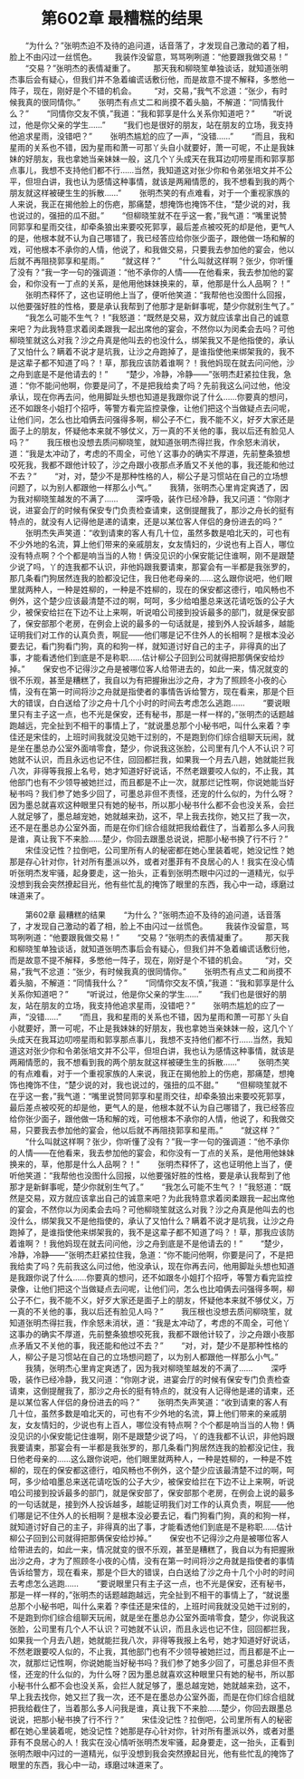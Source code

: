 # 　　第602章 最糟糕的结果
　　“为什么？”张明杰迫不及待的追问道，话音落了，才发现自己激动的着了相，脸上不由闪过一丝慌色。
　　我装作没留意，骂骂咧咧道：“他要跟我做交易！”
　　“交易？”张明杰的表情凝重了。
　　那天我和柳晓笙单独谈话，就知道张明杰事后会有疑心，但我们并不急着编谎话敷衍他，而是故意不提不解释，多憋他一阵子，现在，刚好是个不错的机会。
　　“对，交易，”我气不忿道：“张少，有时候我真的很同情你。”
　　张明杰有点丈二和尚摸不着头脑，不解道：“同情我什么？”
　　“同情你交友不慎，”我道：“我和郭享是什么关系你知道吧？”
　　“听说过，他是你父亲的学生……”
　　“我们也是很好的朋友，站在朋友的立场，我支持他追求星雨，没错吧？”
　　张明杰尴尬的应了一声，“没错……”
　　“而且，我和星雨的关系也不错，因为星雨和萧一可那丫头自小就要好，萧一可呢，不止是我妹妹的好朋友，我也拿她当亲妹妹一般，这几个丫头成天在我耳边叨唠星雨和郭享那点事儿，我想不支持他们都不行……当然，我知道这对张少你和令弟张培文并不公平，但坦白讲，我也认为感情这种事情，就该是两厢情愿的，我不想看到我的两个朋友就这样被硬生生的拆散……”
　　张明杰笑的有点难看，对于一个重视家族的人来说，我正在揭他脸上的伤疤，那痛楚，想掩饰也掩饰不住，“楚少说的对，我也说过的，强扭的瓜不甜。”
　　“但柳晓笙就不在乎这一套，”我气道：“嘴里说赞同郭享和星雨交往，却牵条狼出来要咬死郭享，最后差点被咬死的却是他，更气人的是，他根本就不认为自己哪错了，我已经答应给你张少面子，跟他做一场和解的戏，可他根本不承你的人情，他说了，和我做交易，只要我去参加他的宴会，他以后就不再阻挠郭享和星雨。”
　　“就这样？”
　　“什么叫就这样啊？张少，你听懂了没有？”我一字一句的强调道：“他不承你的人情——在他看来，我去参加他的宴会，和你没有一丁点的关系，是他用他妹妹换来的，草，他那是什么人品啊？！”
　　张明杰释怀了，这也证明他上当了，便听他笑道：“我帮他也没图什么回报，以他要强好胜的性格，要是承认我帮到了他那才是新鲜事呢，楚少你就别生气了。”
　　“我怎么可能不生气？！”我怒道：“既然是交易，双方就应该拿出自己的诚意来吧？为此我特意求着闵柔跟我一起出席他的宴会，不然你以为闵柔会去吗？可他柳晓笙就这么对我？沙之舟真是他叫去的也没什么，绑架我又不是他指使的，承认了又怕什么？瞒着不说才是坑我，让沙之舟跑掉了，是谁指使他来绑架我的，我不是这辈子都不知道了吗？！草，那我应该防着谁啊？！我他妈现在就去问问他，沙之舟到底是不是他请去的！”
　　“楚少，冷静，冷静——”张明杰赶紧拉住我，急道：“你不能问他啊，你要是问了，不是把我给卖了吗？先前我这么问过他，他没承认，现在你再去问，他用脚趾头想也知道是我跟你说了什么……你要真的想问，还不如跟冬小姐打个招呼，等警方看完监控录像，让他们把这个当做疑点去问呢，让他们问，怎么也比咱俩去问强得多啊，柳公子不仁，我不能不义，好歹大家还是面子上的朋友，怀疑他本来就不够仗义，万一真的不关他的事，我以后还有脸见人吗？”
　　我压根也没想去质问柳晓笙，就知道张明杰得拦我，作余怒未消状，道：“我是太冲动了，考虑的不周全，可他丫这事办的确实不厚道，先前整条狼想咬死我，我都不跟他计较了，沙之舟跟小夜那点矛盾又不关他的事，我还能和他过不去？”
　　“对，对，楚少不是那种性格的人，柳公子是习惯站在自己的立场想问题了，以为别人都跟他一样那么小气。”
　　我猜，张明杰心里肯定爽透了，因为我对柳晓笙越发的不满了……
　　深呼吸，装作已经冷静，我又问道：“你刚才说，进宴会厅的时候有保安专门负责检查请柬，这倒提醒我了，那沙之舟长的挺有特点的，就没有人记得他是递的请柬，还是以某位客人伴侣的身份进去的吗？”
　　张明杰失声笑道：“收到请柬的客人有几十位，虽然多数是咱北天的，可也有不少外地的名流，算上他们带来的亲戚朋友，女友情妇的，少说也有上百人，哪位没有特点啊？个个都是响当当的人物！俩没见识的小保安能记住谁啊，刚不是跟楚少说了吗，丫的连我都不认识，非他妈跟我要请柬，那宴会有一半都是我张罗的，那几条看门狗居然连我的脸都没记住，我日他老母亲的……这么跟你说吧，他们眼里就两种人，一种是姓柳的，一种是不姓柳的，现在的保安都这德行，咱风畅也不例外，这个楚少应该最清楚不过的啊，呵呵，多少给咱墨总来送花请吃饭的公子大少，被保安给拦在下边不让上来啊，听说咱公司接到投诉最多的部门，就是保安部了，保安部那个老房，在例会上说的最多的一句话就是，接到外人投诉越多，越能证明我们对工作的认真负责，啊屁——他们哪是记不住外人的长相啊？是根本没必要去记，看门狗看门狗，真的和狗一样，就知道讨好自己的主子，非得真的出了事，才能看透他们到底是不是称职……估计柳公子回到公司就得把那俩保安给炒掉。”
　　保安也不记得沙之舟是被哪位客人给带进去的，如此一来，情况就变的很不乐观，甚至是糟糕了，我自以为有把握揪出沙之舟，才为了照顾冬小夜的心情，没有在第一时间将沙之舟就是指使者的事情告诉给警方，现在看来，那是个巨大的错误，白白送给了沙之舟十几个小时的时间去考虑怎么逃跑……
　　“要说眼里只有主子这一点，也不光是保安，还有秘书，那是一样一样的，”张明杰的话题越跑越远，完全扯到不相干的事情上了，“就说墨总那个小秘书吧，叫什么来着？李佳还是宋佳的，上班时间我就没见她干过别的，不是跑到你们综合组聊天玩闹，就是坐在墨总办公室外面啃零食，楚少，你说我这张脸，公司里有几个人不认识？可她就不认识，而且永远也记不住，回回都拦我，如果我一个月去八趟，她就能拦我八次，非得等我报上名号，她才知道好好说话，不然老跟要咬人似的，不止我，其他部门也有不少领导被她拦过，而且都是不止一次，就那烂记性啊，你说她能当好秘书吗？我们参了她多少回了，可墨总非但不责怪，还宠的什么似的，为什么呀？因为墨总就喜欢这种眼里只有她的秘书，所以那小秘书什么都不会也没关系，会拦人就足够了，墨总越宠她，她就越来劲，这不，早上我去找你，她又拦了我一次，还不是在墨总办公室外面，而是在你们综合组就把我给截住了，当着那么多人问我是谁，真让我下不来脸……楚少，你回去跟墨总说说，把那小秘书换了行不行？”
　　宋佳没记性？拉倒吧，公司里所有人的秘密都在她心里装着呢，她没记性？她那是存心针对你，针对所有墨派以外，或者对墨菲有不良居心的人！我实在没心情听张明杰发牢骚，起身要走，这一抬头，正看到张明杰眼中闪过的一道精光，似乎没想到我会突然撩起目光，他有些忙乱的掩饰了眼里的东西，我心中一动，琢磨过味道来了。

　　第602章 最糟糕的结果
　　“为什么？”张明杰迫不及待的追问道，话音落了，才发现自己激动的着了相，脸上不由闪过一丝慌色。
　　我装作没留意，骂骂咧咧道：“他要跟我做交易！”
　　“交易？”张明杰的表情凝重了。
　　那天我和柳晓笙单独谈话，就知道张明杰事后会有疑心，但我们并不急着编谎话敷衍他，而是故意不提不解释，多憋他一阵子，现在，刚好是个不错的机会。
　　“对，交易，”我气不忿道：“张少，有时候我真的很同情你。”
　　张明杰有点丈二和尚摸不着头脑，不解道：“同情我什么？”
　　“同情你交友不慎，”我道：“我和郭享是什么关系你知道吧？”
　　“听说过，他是你父亲的学生……”
　　“我们也是很好的朋友，站在朋友的立场，我支持他追求星雨，没错吧？”
　　张明杰尴尬的应了一声，“没错……”
　　“而且，我和星雨的关系也不错，因为星雨和萧一可那丫头自小就要好，萧一可呢，不止是我妹妹的好朋友，我也拿她当亲妹妹一般，这几个丫头成天在我耳边叨唠星雨和郭享那点事儿，我想不支持他们都不行……当然，我知道这对张少你和令弟张培文并不公平，但坦白讲，我也认为感情这种事情，就该是两厢情愿的，我不想看到我的两个朋友就这样被硬生生的拆散……”
　　张明杰笑的有点难看，对于一个重视家族的人来说，我正在揭他脸上的伤疤，那痛楚，想掩饰也掩饰不住，“楚少说的对，我也说过的，强扭的瓜不甜。”
　　“但柳晓笙就不在乎这一套，”我气道：“嘴里说赞同郭享和星雨交往，却牵条狼出来要咬死郭享，最后差点被咬死的却是他，更气人的是，他根本就不认为自己哪错了，我已经答应给你张少面子，跟他做一场和解的戏，可他根本不承你的人情，他说了，和我做交易，只要我去参加他的宴会，他以后就不再阻挠郭享和星雨。”
　　“就这样？”
　　“什么叫就这样啊？张少，你听懂了没有？”我一字一句的强调道：“他不承你的人情——在他看来，我去参加他的宴会，和你没有一丁点的关系，是他用他妹妹换来的，草，他那是什么人品啊？！”
　　张明杰释怀了，这也证明他上当了，便听他笑道：“我帮他也没图什么回报，以他要强好胜的性格，要是承认我帮到了他那才是新鲜事呢，楚少你就别生气了。”
　　“我怎么可能不生气？！”我怒道：“既然是交易，双方就应该拿出自己的诚意来吧？为此我特意求着闵柔跟我一起出席他的宴会，不然你以为闵柔会去吗？可他柳晓笙就这么对我？沙之舟真是他叫去的也没什么，绑架我又不是他指使的，承认了又怕什么？瞒着不说才是坑我，让沙之舟跑掉了，是谁指使他来绑架我的，我不是这辈子都不知道了吗？！草，那我应该防着谁啊？！我他妈现在就去问问他，沙之舟到底是不是他请去的！”
　　“楚少，冷静，冷静——”张明杰赶紧拉住我，急道：“你不能问他啊，你要是问了，不是把我给卖了吗？先前我这么问过他，他没承认，现在你再去问，他用脚趾头想也知道是我跟你说了什么……你要真的想问，还不如跟冬小姐打个招呼，等警方看完监控录像，让他们把这个当做疑点去问呢，让他们问，怎么也比咱俩去问强得多啊，柳公子不仁，我不能不义，好歹大家还是面子上的朋友，怀疑他本来就不够仗义，万一真的不关他的事，我以后还有脸见人吗？”
　　我压根也没想去质问柳晓笙，就知道张明杰得拦我，作余怒未消状，道：“我是太冲动了，考虑的不周全，可他丫这事办的确实不厚道，先前整条狼想咬死我，我都不跟他计较了，沙之舟跟小夜那点矛盾又不关他的事，我还能和他过不去？”
　　“对，对，楚少不是那种性格的人，柳公子是习惯站在自己的立场想问题了，以为别人都跟他一样那么小气。”
　　我猜，张明杰心里肯定爽透了，因为我对柳晓笙越发的不满了……
　　深呼吸，装作已经冷静，我又问道：“你刚才说，进宴会厅的时候有保安专门负责检查请柬，这倒提醒我了，那沙之舟长的挺有特点的，就没有人记得他是递的请柬，还是以某位客人伴侣的身份进去的吗？”
　　张明杰失声笑道：“收到请柬的客人有几十位，虽然多数是咱北天的，可也有不少外地的名流，算上他们带来的亲戚朋友，女友情妇的，少说也有上百人，哪位没有特点啊？个个都是响当当的人物！俩没见识的小保安能记住谁啊，刚不是跟楚少说了吗，丫的连我都不认识，非他妈跟我要请柬，那宴会有一半都是我张罗的，那几条看门狗居然连我的脸都没记住，我日他老母亲的……这么跟你说吧，他们眼里就两种人，一种是姓柳的，一种是不姓柳的，现在的保安都这德行，咱风畅也不例外，这个楚少应该最清楚不过的啊，呵呵，多少给咱墨总来送花请吃饭的公子大少，被保安给拦在下边不让上来啊，听说咱公司接到投诉最多的部门，就是保安部了，保安部那个老房，在例会上说的最多的一句话就是，接到外人投诉越多，越能证明我们对工作的认真负责，啊屁——他们哪是记不住外人的长相啊？是根本没必要去记，看门狗看门狗，真的和狗一样，就知道讨好自己的主子，非得真的出了事，才能看透他们到底是不是称职……估计柳公子回到公司就得把那俩保安给炒掉。”
　　保安也不记得沙之舟是被哪位客人给带进去的，如此一来，情况就变的很不乐观，甚至是糟糕了，我自以为有把握揪出沙之舟，才为了照顾冬小夜的心情，没有在第一时间将沙之舟就是指使者的事情告诉给警方，现在看来，那是个巨大的错误，白白送给了沙之舟十几个小时的时间去考虑怎么逃跑……
　　“要说眼里只有主子这一点，也不光是保安，还有秘书，那是一样一样的，”张明杰的话题越跑越远，完全扯到不相干的事情上了，“就说墨总那个小秘书吧，叫什么来着？李佳还是宋佳的，上班时间我就没见她干过别的，不是跑到你们综合组聊天玩闹，就是坐在墨总办公室外面啃零食，楚少，你说我这张脸，公司里有几个人不认识？可她就不认识，而且永远也记不住，回回都拦我，如果我一个月去八趟，她就能拦我八次，非得等我报上名号，她才知道好好说话，不然老跟要咬人似的，不止我，其他部门也有不少领导被她拦过，而且都是不止一次，就那烂记性啊，你说她能当好秘书吗？我们参了她多少回了，可墨总非但不责怪，还宠的什么似的，为什么呀？因为墨总就喜欢这种眼里只有她的秘书，所以那小秘书什么都不会也没关系，会拦人就足够了，墨总越宠她，她就越来劲，这不，早上我去找你，她又拦了我一次，还不是在墨总办公室外面，而是在你们综合组就把我给截住了，当着那么多人问我是谁，真让我下不来脸……楚少，你回去跟墨总说说，把那小秘书换了行不行？”
　　宋佳没记性？拉倒吧，公司里所有人的秘密都在她心里装着呢，她没记性？她那是存心针对你，针对所有墨派以外，或者对墨菲有不良居心的人！我实在没心情听张明杰发牢骚，起身要走，这一抬头，正看到张明杰眼中闪过的一道精光，似乎没想到我会突然撩起目光，他有些忙乱的掩饰了眼里的东西，我心中一动，琢磨过味道来了。
